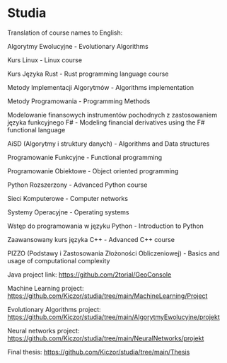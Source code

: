 # Studia

Translation of course names to English:

Algorytmy Ewolucyjne - Evolutionary Algorithms

Kurs Linux - Linux course

Kurs Języka Rust - Rust programming language course

Metody Implementacji Algorytmów - Algorithms implementation

Metody Programowania - Programming Methods

Modelowanie finansowych instrumentów pochodnych z zastosowaniem języka funkcyjnego F# - Modeling financial derivatives using the F# functional language

AiSD (Algorytmy i struktury danych) - Algorithms and Data structures

Programowanie Funkcyjne - Functional programming

Programowanie Obiektowe - Object oriented programming

Python Rozszerzony - Advanced Python course

Sieci Komputerowe - Computer networks

Systemy Operacyjne - Operating systems

Wstęp do programowania w języku Python - Introduction to Python

Zaawansowany kurs języka C++ - Advanced C++ course

PIZZO (Podstawy i Zastosowania Złożoności Obliczeniowej) - Basics and usage of computational complexity


Java project link: https://github.com/2torial/GeoConsole

Machine Learning project: https://github.com/Kiczor/studia/tree/main/MachineLearning/Project

Evolutionary Algorithms project: https://github.com/Kiczor/studia/tree/main/AlgorytmyEwolucyjne/projekt

Neural networks project: https://github.com/Kiczor/studia/tree/main/NeuralNetworks/projekt

Final thesis: https://github.com/Kiczor/studia/tree/main/Thesis

